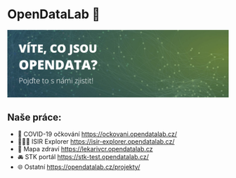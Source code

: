 # OpenDataLab 👋 
<img src="img/odl_cover.png">

## Naše práce:
* 💉 COVID-19 očkování https://ockovani.opendatalab.cz/
* 👨🏻‍⚖️ ISIR Explorer https://isir-explorer.opendatalab.cz/
* 🏥 Mapa zdraví https://lekarivcr.opendatalab.cz
* 🚘 STK portál https://stk-test.opendatalab.cz/
* 🌐 Ostatní https://opendatalab.cz/projekty/